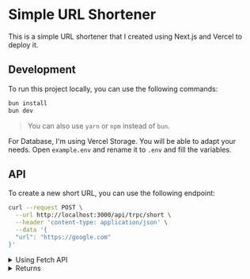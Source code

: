 # Simple URL Shortener

This is a simple URL shortener that I created using Next.js and Vercel to deploy it.

## Development

To run this project locally, you can use the following commands:

```bash
bun install
bun dev
```
> You can also use `yarn` or `npm` instead of `bun`.

For Database, I'm using Vercel Storage. You will be able to adapt your needs. Open `example.env` and rename it to `.env` and fill the variables.


## API

To create a new short URL, you can use the following endpoint:

```bash
curl --request POST \
  --url http://localhost:3000/api/trpc/short \
  --header 'content-type: application/json' \
  --data '{
  "url": "https://google.com"
}'
```

<details>
<summary>Using Fetch API</summary>

```javascript
const url = 'http://localhost:3000/api/trpc/short';
const options = {
  method: 'POST',
  headers: {'content-type': 'application/json'},
  body: '{"url":"https://google.com"}'
};

try {
  const response = await fetch(url, options);
  const data = await response.json();
  console.log(data);
} catch (error) {
  console.error(error);
}
```

</details>

<details>
<summary>Returns</summary>

```json
{
  "result": {
    "data": {
      "success": true,
      "slug": "jnzfx",
      "url": "http://localhost:3000/jnzfx",
      "longUrl": "https://google.com"
    }
  }
}
```